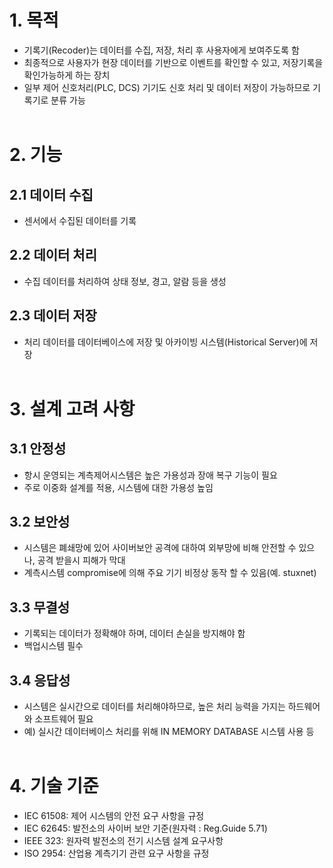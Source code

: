 # 1. 목적
- 기록기(Recoder)는 데이터를 수집, 저장, 처리 후 사용자에게 보여주도록 함
- 최종적으로 사용자가 현장 데이터를 기반으로 이벤트를 확인할 수 있고, 저장기록을 확인가능하게 하는 장치
- 일부 제어 신호처리(PLC, DCS) 기기도 신호 처리 및 데이터 저장이 가능하므로 기록기로 분류 가능
</br></br>

# 2. 기능

## 2.1 데이터 수집
- 센서에서 수집된 데이터를 기록

## 2.2 데이터 처리
- 수집 데이터를 처리하여 상태 정보, 경고, 알람 등을 생성

## 2.3 데이터 저장
- 처리 데이터를 데이터베이스에 저장 및 아카이빙 시스템(Historical Server)에 저장
</br></br>

# 3. 설계 고려 사항

## 3.1 안정성
- 항시 운영되는 계측제어시스템은 높은 가용성과 장애 복구 기능이 필요
- 주로 이중화 설계를 적용, 시스템에 대한 가용성 높임

## 3.2 보안성
- 시스템은 폐쇄망에 있어 사이버보안 공격에 대하여 외부망에 비해 안전할 수 있으나, 공격 받을시 피해가 막대
- 계측시스템 compromise에 의해 주요 기기 비정상 동작 할 수 있음(예. stuxnet)

## 3.3 무결성
- 기록되는 데이터가 정확해야 하며, 데이터 손실을 방지해야 함
- 백업시스템 필수

## 3.4 응답성
- 시스템은 실시간으로 데이터를 처리해야하므로, 높은 처리 능력을 가지는 하드웨어와 소프트웨어 필요
- 예) 실시간 데이터베이스 처리를 위해 IN MEMORY DATABASE 시스템 사용 등
</br></br>

# 4. 기술 기준
- IEC 61508: 제어 시스템의 안전 요구 사항을 규정
- IEC 62645: 발전소의 사이버 보안 기준(원자력 : Reg.Guide 5.71)
- IEEE 323: 원자력 발전소의 전기 시스템 설계 요구사항
- ISO 2954: 산업용 계측기기 관련 요구 사항을 규정
</br></br>
